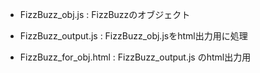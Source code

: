 * FizzBuzz_obj.js : FizzBuzzのオブジェクト

* FizzBuzz_output.js : FizzBuzz_obj.jsをhtml出力用に処理

* FizzBuzz_for_obj.html : FizzBuzz_output.js のhtml出力用
